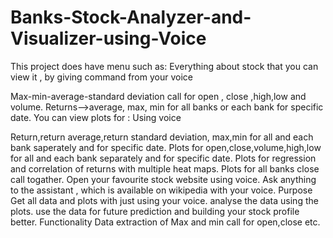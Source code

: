 # Banks-Stock-Analyzer-and-Visualizer-using-Voice
This project does have menu such as:
Everything about stock that you can view it , by giving command from your voice

Max-min-average-standard deviation call for open , close ,high,low and volume.
Returns-->average, max, min for all banks or each bank for specific date.
You can view plots for :
Using voice

Return,return average,return standard deviation, max,min for all and each bank saperately and for specific date.
Plots for open,close,volume,high,low for all and each bank separately and for specific date.
Plots for regression and correlation of returns with multiple heat maps.
Plots for all banks close call togather.
Open your favourite stock website using voice.
Ask anything to the assistant , which is available on wikipedia with your voice.
Purpose
Get all data and plots with just using your voice.
analyse the data using the plots.
use the data for future prediction and building your stock profile better.
Functionality
Data extraction of Max and min call for open,close etc.
